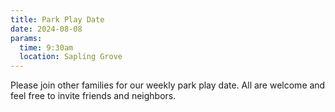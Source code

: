 ```yaml
---
title: Park Play Date
date: 2024-08-08
params:
  time: 9:30am
  location: Sapling Grove
---
```


Please join other families for our weekly park play date. All are welcome and feel free to invite friends and neighbors.

<!--more-->
